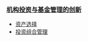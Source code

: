 ###  [机构投资与基金管理的创新](./机构投资与基金管理/) 

- [资产选择](./《机构投资与基金管理的创新》之资产选择.html) 
- [投资组合管理](./《机构投资与基金管理的创新》之投资组合管理.html)  